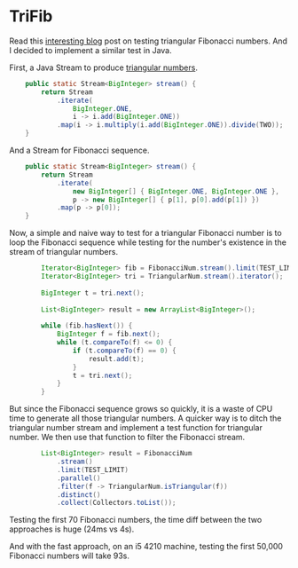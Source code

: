 # TriFib

Read this [interesting blog](https://nedbatchelder.com/blog/201706/triangular_fibonacci_numbers.html) post on testing triangular Fibonacci numbers.  And I decided to implement a similar test in Java.

First, a Java Stream to produce [triangular numbers](https://en.wikipedia.org/wiki/Triangular_number).
```java
    public static Stream<BigInteger> stream() {
        return Stream
            .iterate(
                BigInteger.ONE,
                i -> i.add(BigInteger.ONE))
            .map(i -> i.multiply(i.add(BigInteger.ONE)).divide(TWO));
    }
```
And a Stream for Fibonacci sequence.
```java
    public static Stream<BigInteger> stream() {
        return Stream
            .iterate(
                new BigInteger[] { BigInteger.ONE, BigInteger.ONE },
                p -> new BigInteger[] { p[1], p[0].add(p[1]) })
            .map(p -> p[0]);
    }
```
Now, a simple and naive way to test for a triangular Fibonacci number is to loop the Fibonacci sequence while testing for the number's existence in the stream of triangular numbers.
```java
        Iterator<BigInteger> fib = FibonacciNum.stream().limit(TEST_LIMIT).iterator();
        Iterator<BigInteger> tri = TriangularNum.stream().iterator();
       
        BigInteger t = tri.next();
       
        List<BigInteger> result = new ArrayList<BigInteger>();
       
        while (fib.hasNext()) {
            BigInteger f = fib.next();
            while (t.compareTo(f) <= 0) {
                if (t.compareTo(f) == 0) {
                    result.add(t);
                }
                t = tri.next();
            }
        }
```
But since the Fibonacci sequence grows so quickly, it is a waste of CPU time to generate all those triangular numbers.  A quicker way is to ditch the triangular number stream and implement a test function for triangular number.  We then use that function to filter the Fibonacci stream.
```java
        List<BigInteger> result = FibonacciNum
            .stream()
            .limit(TEST_LIMIT)
            .parallel()
            .filter(f -> TriangularNum.isTriangular(f))
            .distinct()
            .collect(Collectors.toList());
```
Testing the first 70 Fibonacci numbers, the time diff between the two approaches is huge (24ms vs 4s).

And with the fast approach, on an i5 4210 machine, testing the first 50,000 Fibonacci numbers will take 93s.

